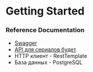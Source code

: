 # Getting Started

### Reference Documentation

* [Swagger](http://localhost:7473/swagger-ui.html#/)
* [API для сериалов будет](https://kinopoiskapiunofficial.tech/documentation/api/)
* HTTP клиент - RestTemplate
* База данных - PostgreSQL